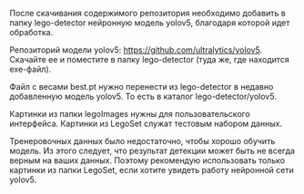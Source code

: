 После скачивания содержимого репозитория необходимо добавить в папку lego-detector нейронную модель yolov5, благодаря которой идет обработка.

Репозиторий модели yolov5: https://github.com/ultralytics/yolov5. Скачайте ее и поместите в папку lego-detector (туда же, где находится exe-файл).

Файл с весами best.pt нужно перенести из lego-detector в недавно добавленную модель yolov5. То есть в каталог lego-detector/yolov5.

Картинки из папки legoImages нужны для пользовательского интерфейса. Картинки из LegoSet служат тестовым набором данных.

Тренеровочных данных было недостаточно, чтобы хорошо обучить модель. Из этого следует, что результат детекции может быть не всегда верным на ваших данных. Поэтому рекомендую использовать только картинки из папки LegoSet, если хотите увидеть работу нейронной сети yolov5.
